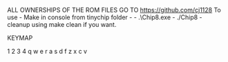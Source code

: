 ALL OWNERSHIPS OF THE ROM FILES GO TO https://github.com/cj1128
To use
    - Make in console from tinychip folder
    - <executable> <game name arg>
        - .\Chip8.exe <game>
        - ./Chip8 <game>
    - cleanup using make clean if you want.


KEYMAP

1 2 3 4
q w e r
a s d f
z x c v
